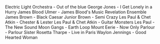 Electric Light Orchestra - Out of the blue
George Jones - I Get Lonely in a Hurry
James Blood Ulmer - James Blood's Music Revelation Ensemble
James Brown - Black Caesar
Junior Brown - Semi Crazy
Les Paul & Chet Atkin - Chester & Lester
Les Paul & Chet Atkin - Guitar Monsters
Les Paul - The New Sound
Moon Gangs - Earth Loop
Mount Eerie - Now Only
Parlour - Parlour
Sister Rosetta Tharpe - Live in Paris
Waylon Jennings - Good Hearted Woman
